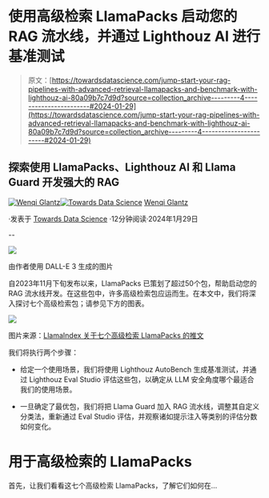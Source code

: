# 使用高级检索 LlamaPacks 启动您的 RAG 流水线，并通过 Lighthouz AI 进行基准测试

> 原文：[https://towardsdatascience.com/jump-start-your-rag-pipelines-with-advanced-retrieval-llamapacks-and-benchmark-with-lighthouz-ai-80a09b7c7d9d?source=collection_archive---------4-----------------------#2024-01-29](https://towardsdatascience.com/jump-start-your-rag-pipelines-with-advanced-retrieval-llamapacks-and-benchmark-with-lighthouz-ai-80a09b7c7d9d?source=collection_archive---------4-----------------------#2024-01-29)

## 探索使用 LlamaPacks、Lighthouz AI 和 Llama Guard 开发强大的 RAG

[](https://medium.com/@wenqiglantz?source=post_page---byline--80a09b7c7d9d--------------------------------)[![Wenqi Glantz](../Images/65b518863e01aaa48ecc6b8ac6d1be60.png)](https://medium.com/@wenqiglantz?source=post_page---byline--80a09b7c7d9d--------------------------------)[](https://towardsdatascience.com/?source=post_page---byline--80a09b7c7d9d--------------------------------)[![Towards Data Science](../Images/a6ff2676ffcc0c7aad8aaf1d79379785.png)](https://towardsdatascience.com/?source=post_page---byline--80a09b7c7d9d--------------------------------) [Wenqi Glantz](https://medium.com/@wenqiglantz?source=post_page---byline--80a09b7c7d9d--------------------------------)

·发表于 [Towards Data Science](https://towardsdatascience.com/?source=post_page---byline--80a09b7c7d9d--------------------------------) ·12分钟阅读·2024年1月29日

--

![](../Images/6d7f462c37ab95873598eb26946fee1f.png)

由作者使用 DALL-E 3 生成的图片

自2023年11月下旬发布以来，LlamaPacks 已策划了超过50个包，帮助启动您的 RAG 流水线开发。在这些包中，许多高级检索包应运而生。在本文中，我们将深入探讨七个高级检索包；请参见下方的图表。

![](../Images/e7ce4ad372f0c68941c78249d9f7c823.png)

图片来源：[LlamaIndex 关于七个高级检索 LlamaPacks 的推文](https://twitter.com/llama_index/status/1729303619760259463)

我们将执行两个步骤：

+   给定一个使用场景，我们将使用 Lighthouz AutoBench 生成基准测试，并通过 Lighthouz Eval Studio 评估这些包，以确定从 LLM 安全角度哪个最适合我们的使用场景。

+   一旦确定了最优包，我们将把 Llama Guard 加入 RAG 流水线，调整其自定义分类法，重新通过 Eval Studio 评估，并观察诸如提示注入等类别的评估分数如何变化。

# 用于高级检索的 LlamaPacks

首先，让我们看看这七个高级检索 LlamaPacks，了解它们如何在…
